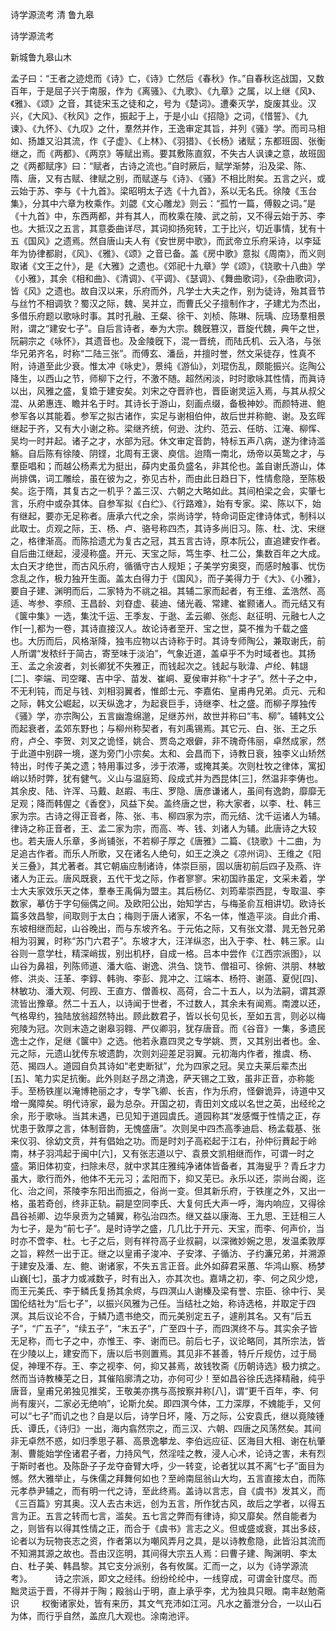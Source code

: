 诗学源流考 清 鲁九皋


诗学源流考

新城鲁九皋山木

孟子曰：“王者之迹熄而《诗》亡，《诗》亡然后《春秋》作。”自春秋迄战国，又数百年，于是屈子兴于南服，作为《离骚》、《九歌》、《九章》之属，以上继《风》、《雅》、《颂》之音，其徒宋玉之徒和之，号为《楚词》。遭秦灭学，旋废其业。汉兴，《大风》、《秋风》之作，振起于上，于是小山《招隐》之词，《惜誓》、《九谏》、《九怀》、《九叹》之什，羣然并作，王逸审定其旨，并列《骚》学。而司马相如、扬雄又沿其流，作《子虚》、《上林》、《羽猎》、《长杨》诸赋；东都班固、张衡继之，而《两都》、《两京》等赋出焉。要其敷陈直叙，不失古人讽谏之意，故班固之《两都赋序》曰：“赋者，古诗之流也。”自时厥后，赋学渐棼，沿及梁、陈、隋、唐，又有古赋、律赋之别，而赋遂与《诗》、《骚》不相比附矣。五言之兴，或云始于苏、李与《十九首》。梁昭明太子选《十九首》，系以无名氏。徐陵《玉台集》，分其中六章为枚乘作。刘勰《文心雕龙》则云：“孤竹一篇，傅毅之词。”是《十九首》中，东西两都，并有其人，而枚乘在陵、武之前，又不得云始于苏、李也。大抵汉之五言，其意委曲详尽，其词抑扬宛转，工于比兴，切近事情，犹有十五《国风》之遗焉。然自唐山夫人有《安世房中歌》，而武帝立乐府采诗，以李延年为协律都尉，《风》、《雅》、《颂》之音已备。盖《房中歌》意拟《周南》，而义则取诸《文王之什》，是《大雅》之遗也。《郊祀十九章》学《颂》，《铙歌十八曲》学《小雅》，其余《相和曲》、《清调》、《平调》、《瑟调》、《舞曲歌词》，《杂曲歌词》，皆《风》之遗也。故自汉以来，乐府而外，凡学士大夫之作，别为徒诗，殆其音节与丝竹不相调欤？蜀汉之际，魏、吴并立，而曹氏父子擅制作才，子建尤为杰出，多借乐府题以歌咏时事。其时孔融、王粲、徐干、刘桢、陈琳、阮瑀、应玚羣相景附，谓之“建安七子”。自后言诗者，奉为大宗。魏旣篡汉，晋旋代魏，典午之世，阮嗣宗之《咏怀》，其遗音也。及金陵旣下，混一晋统，而陆氏机、云入洛，与张华兄弟齐名，时称“二陆三张”。而傅玄、潘岳，并擅时誉，然文采徒存，性真不附，诗道至此少衰。惟太冲《咏史》，景纯《游仙》，刘琨伤乱，颇能振兴。迄陶公降生，以西山之节，师柳下之行，不激不随。超然闲淡，时时歌咏其性情，而眞诗以出，风雅之盛，复嫓于建安矣。刘宋之夺晋祚也，晋臣谢灵运入焉，与其从叔父混、从弟惠连、瞻并名于时。其诗长于游山，刻画点缀，备极神妙。而颜特进、鲍参军各以其能着。参军之拟古诸作，实足与谢相伯仲，故后世并称鲍、谢。及玄晖继起于齐，又有大小谢之称。梁继齐统，何逊、沈约、范云、任昉、江淹、柳恽、吴均一时并起。诸子之才，水部为冠。休文审定音韵，特标五声八病，遂为律诗滥觞。自后陈有徐陵、阴铿，北周有王褒、庾信。迨隋一南北，炀帝以英鸷之才，与羣臣唱和；而越公杨素尤为挺出，薛内史虽负盛名，非其伦也。盖自谢氏游山，体尚排偶，词工雕绘，虽在彼为之，弥见古朴，而由此日趋日下，性情愈隐，至陈极矣。迄于隋，其复古之一机乎？盖三汉、六朝之大略如此。其间柏梁之会，实肇七言，乐府中或杂其体。自参军拟《白纻》、《行路难》，始有专家。梁、陈以下，始有继起，要亦无足称者。唐承六代之余，崇尚诗学，特命词臣定律诗体式，制科以此取士。贞观之际，王、杨、卢、骆号称四杰，其诗多尚旧习。陈、杜、沈、宋继之，格律渐高。而陈拾遗尤为复古之冠，其五言古诗，原本阮公，直追建安作者。自后曲江继起，浸浸称盛。开元、天宝之际，笃生李、杜二公，集数百年之大成。太白天才绝世，而古风乐府，循循守古人规矩；子美学穷奥窔，而感时触事、忧伤念乱之作，极力独开生面。盖太白得力于《国风》，而子美得力于《大》、《小雅》，要自子建、渊明而后，二家特为不祧之祖。其辅二家而起者，有王维、孟浩然、高适、岑参、李颀、王昌龄、刘昚虚、裴迪、储光羲、常建、崔颢诸人。而元结又有《箧中集》一选，集沈千运、王季友、于逖、孟云卿、张彪、赵征明、元融七人之作[一],都为一卷，其诗直接汉人。故论诗者至开、宝之世，莫不推为千载之盛也。大历而后，风格渐降，独韦应物以古诗称于时。其诗专师陶公，兼取谢氏，前人所谓“发秾纤于简古，寄至味于淡泊”，气象近道，盖卓乎不为时域者也。其扬王、孟之余波者，刘长卿犹不失雅正，而钱起次之。钱起与耿湋、卢纶、韩翃 [二]、李端、司空曙、吉中孚、苗发、崔峒、夏侯审并称“十才子”。然十子之中，不无利钝，而足与钱、刘相羽翼者，惟郎士元、李嘉佑、皇甫冉兄弟。贞元、元和之际，韩文公崛起，以天纵逸才，为起衰巨手，诗继李、杜之盛。而柳子厚独传《骚》学，亦宗陶公，五言幽澹绵邈，足继苏州，故世并称曰“韦、柳”。辅韩文公而起衰者，孟郊东野也；与柳州称契者，有刘禹锡焉。其它元、白、张、王之乐府，卢仝、李贺、刘叉之诡怪，姚合、贾岛之艰僻，非不瑰奇伟丽，卓然成家，然于此道中别辟一境，遂为旁门小宗矣。太和、会昌而下，诗教日衰，独李义山矫然特出，时传子美之遗；特用事过多，涉于浓滞，或掩其美。次则杜牧之律体，寓抝峭以矫时弊，犹有健气。义山与温庭筠、段成式并为西昆体[三]，然温非李俦也。其余皮、陆、许浑、马戴、赵嘏、韦庄、罗隐、唐彦谦诸人，虽间有逸韵，靡靡无足观；降而韩偓之《香奁》，风益下矣。盖终唐之世，称大家者，以李、杜、韩三家为宗。古诗之得正音者，陈、张、韦、柳四家为宗，而元结、沈千运诸人为辅。律诗之称正音者，王、孟二家为宗，而高、岑、钱、刘诸人为辅。此唐诗之大较也。若夫唐人乐章，多尚铺张，不若柳子厚之《唐雅》二篇、《铙歌》十二曲，为足追古作者。而乐人所歌，又在诸名人绝句，如王之涣之《凉州词》、王维之《阳关三叠》，其尤著者。其它朝庙应制诸诗，体崇巨丽，固以唐初前后四子及燕、许诸人为正云。唐风既衰，五代干戈之际，作者寥寥。宋初国祚虽定，文采未着，学士大夫家效乐天之体，羣奉王禹偁为盟主。其后杨亿、刘筠辈崇西昆，专取温、李数家，摹仿于字句俪偶之间。及欧阳公出，始知学古，与梅圣俞互相讲切。欧诗长篇多效昌黎，间取则于太白；梅则于唐人诸家，不名一体，惟造平淡。自此介甫、东坡相继而起，山谷晚出，而与东坡齐名。于元佑之际，又有张文潜、晁无咎兄弟相为羽翼，时称“苏门六君子”。东坡才大，汪洋纵恣，出入于李、杜、韩三家。山谷则一意学杜，精深峭拔，别出机杼，自成一格。吕本中尝作《江西宗派图》，以山谷为鼻祖，列陈师道、潘大临、谢逸、洪刍、饶节、僧祖可、徐俯、洪朋、林敏修、洪炎、汪革、李錞、韩驹、李彭、晁冲之、江端本、杨符、谢薖、夏倪[四]、林敏功、潘大观、何觊、王直方、僧善权、高荷，合二十五人，以为法嗣，谓其源流皆出豫章。然二十五人，以诗闻于世者，不过数人，其余未有闻焉。南渡以还，气格卑约，独陆放翁超然特出。顾此数君子，皆以长句见长，至如五言，则必以梅宛陵为冠。次则末造之谢皋羽翱、严仪卿羽，犹存唐音。而《谷音》一集，多遗民逸士之作，足继《箧中》之选。他若永嘉四灵之专学姚、贾，又其别出者也。金、元之际，元遗山犹传东坡遗韵，次则刘迎差足羽翼。元初海内作者，推虞、杨、范、揭四人。道园自负其诗如“老吏断狱”，允为四家之冠。吴立夫莱后辈杰出[五]、笔力实足抗衡。此外则赵子昂之清逸，萨天锡之工致，虽非正音，亦称能手。至杨铁崖以淹博艳丽之才，专学飞卿、长吉，作为乐府，怪僻诡异，诗道中又增一魔障矣。明代诗家，最为总杂。开国之初，青田刘文成以名世之英，出经纶之余，形于歌咏。当其未遇，已见知于道园虞氏。道园称其“发感慨于性情之正，存忧患于敦厚之言，体制音韵，无愧盛唐”。次则吴中四杰高季迪启、杨孟载基、张来仪羽、徐幼文贲，并有倡始之功。而是时刘子高崧起于江右，孙仲衍蕡起于岭南，林子羽鸿起于闽中[六]，又有张志道以宁、袁景文凯相继而作，可谓一时之盛。第旧体初变，扫除未尽，就中求其庄雅纯净诸体皆备者，其海叟乎？青丘才力虽大，歌行而外，他体不无元习；孟阳而下，抑又芜已。永乐以还，崇尚台阁，迄化、治之间，茶陵李东阳出而振之，俗尚一变。但其新乐府，于铁崖之外，又出一格，虽若奇创，终非正轨。嗣是空同李氏、大复何氏大声一呼，海内响应，又得徐昌谷祯卿、边华泉贡为之辅翼，称弘治四杰。继又益以康海、王九思、王廷相三人为七子，是为“前七子”。是时诗学之盛，几几比于开元、天宝，而李、何声价，当时亦不啻李、杜。七子之后，则有祥符高子业叔嗣，以深微妙婉之思，发温柔敦厚之旨，粹然一出于正。继之以皇甫子浚冲、子安涍、子循汸、子约濂兄弟，并溯源于建安及潘、左、鲍、谢诸家，不失五言正音。此外如薛君采蕙、华鸿山察、杨梦山巍[七]，虽才力或减数子，时有出入，亦其次也。嘉靖之初，李、何之风少熄，而王元美氏、李于鳞氏复扬其余烬，与四溟山人谢榛及梁有誉、宗臣、徐中行、吴国伦结社为“后七子”，以振兴风雅为己任。当结社之始，称诗选格，并取定于四溟。其后议论不合，于鳞乃遗书绝交，而元美别定五子，遽削其名。又有“后五子”，“广五子”，“续五子”，“末五子”，广至四十子，而四溟终不与。其实余子皆无足称，而七子之中，亦惟王、李、谢而已。前后七子，议论略同，其所宗法，皆在少陵以上，建安而下，唐以后书则置焉。其见非不甚善，特斤斤规仿，过于局促，神理不存。王、李之视李、何，抑又甚焉，故钱牧斋《历朝诗选》极力摈之。然而当诗教榛芜之日，其催陷廓清之功，亦何可少！至如昌谷徐氏选择精融，纯乎唐音，皇甫兄弟独见推奖，王敬美亦携与高按察并称[八]，谓“更千百年，李、何尚有废兴，二家必无绝响”，论斯允矣。即四溟今体，工力深厚，不媿能手，又何可以“七子”而讥之也？自是以后，诗学日坏，隆、万之际，公安袁氏，继以竟陵锺氏、谭氏，《诗归》一出，海内翕然宗之，而三汉、六朝、四唐之风荡然矣。其间非无卓然不惑，如归季思子慕、高景逸攀龙、李伯远应征、区海目大相、谢在杭肇淛、曹能始学佺诸君子者，力持风气，然淫哇之教，浸人心术，论诗之害，未有烈于斯时者也。及陈卧子子龙夺奋臂大呼，少一转变，论者犹以其不离“七子”面目为憾。然大雅举止，与侏儒之拜舞何如也？至岭南屈翁山大均，五言直接太白，而陈元孝恭尹辅之，而有明一代之诗，至此终焉。盖诗以言志，自《虞书》发其义，而《三百篇》穷其奥。汉人去古未远，创为五言，所作犹古风，故后之学者，以得五言为正。五言之转而七言，滥矣。五七言之弊而有律诗，抑又靡矣。然自能者为之，则皆有以得其性情之正，而合于《虞书》言志之义。但或盛或衰，其出多歧，论者以为玩物丧志之资，作者第以为嘲风弄月之具，是以诗教愈隐，此皆沿其流而不知溯其源之故也。吾由汉迄明，其间得大宗五人焉：曰曹子建、陶渊明、李太白、杜子美、韩昌黎。其它支分派别，各有攸属。汇而一之，以为《诗学源流考》。
　　
诗之宗派，即文之经纬。纷纷纶纶中，一线穿成，可谓金针度尽。而黜灵运于晋，不得并于陶；殿翁山于明，直上承乎李，尤为独具只眼。南丰赵勉斋识
　　
权衡诸家处，皆有来历，其文气充沛如江河。凡水之蓄泄分合，一以山石为体，而行乎自然，盖庶几大观也。涂南池评。
